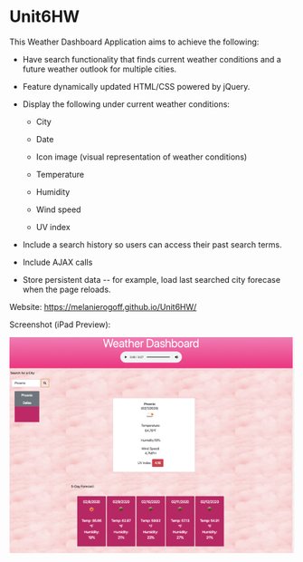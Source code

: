 # Unit6HW

This Weather Dashboard Application aims to achieve the following: 

* Have search functionality that finds current weather conditions and a future weather outlook for multiple cities. 

* Feature dynamically updated HTML/CSS powered by jQuery.

* Display the following under current weather conditions:

    - City

    - Date

    - Icon image (visual representation of weather conditions)

    - Temperature

    - Humidity

    - Wind speed

    - UV index

* Include a search history so users can access their past search terms. 

* Include AJAX calls

* Store persistent data -- for example, load last searched city forecase when the page reloads.

Website: https://melanierogoff.github.io/Unit6HW/

Screenshot (iPad Preview):

![iPad](assets/screenshots/ipad.png)
